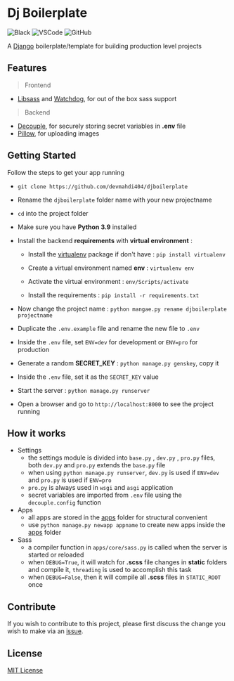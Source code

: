 # Dj Boilerplate

![Black](https://img.shields.io/badge/code%20style-black-000000.svg)
![VSCode](https://img.shields.io/static/v1?logo=visual-studio-code&label=&message=vscode&color=0066b8)
![GitHub](https://img.shields.io/github/license/devmahdi404/code-django)

A [Django](https://www.djangoproject.com/) boilerplate/template for building production level projects

## Features

> Frontend

-   [Libsass](https://pypi.org/project/libsass/) and [Watchdog](https://pypi.org/project/watchdog/), for out of the box sass support

> Backend

-   [Decouple](https://pypi.org/project/python-decouple/), for securely storing secret variables in **.env** file
-   [Pillow](https://pypi.org/project/Pillow/), for uploading images

## Getting Started

Follow the steps to get your app running

-   `git clone https://github.com/devmahdi404/djboilerplate`

-   Rename the `djboilerplate` folder name with your new projectname

-   `cd` into the project folder

-   Make sure you have **Python 3.9** installed

-   Install the backend **requirements** with **virtual environment** :

    -   Install the [virtualenv](https://pypi.org/project/virtualenv/) package if don't have : `pip install virtualenv`

    -   Create a virtual environment named **env** : `virtualenv env`

    -   Activate the virtual environment : `env/Scripts/activate`

    -   Install the requirements : `pip install -r requirements.txt`

-   Now change the project name : `python mangae.py rename djboilerplate projectname`

-   Duplicate the `.env.example` file and rename the new file to `.env`

-   Inside the `.env` file, set `ENV=dev` for development or `ENV=pro` for production

-   Generate a random **SECRET_KEY** : `python manage.py genskey`, copy it

-   Inside the `.env` file, set it as the `SECRET_KEY` value

-   Start the server : `python manage.py runserver`

-   Open a browser and go to `http://localhost:8000` to see the project running

## How it works

-   Settings
    -   the settings module is divided into `base.py` , `dev.py` , `pro.py` files, both `dev.py` and `pro.py` extends the `base.py` file
    -   when using `python manage.py runserver`, `dev.py` is used if `ENV=dev` and `pro.py` is used if `ENV=pro`
    -   `pro.py` is always used in `wsgi` and `asgi` application
    -   secret variables are imported from `.env` file using the `decouple.config` function
-   Apps
    -   all apps are stored in the [apps](apps) folder for structural convenient
    -   use `python manage.py newapp appname` to create new apps inside the [apps](apps) folder
-   Sass
    -   a compiler function in `apps/core/sass.py` is called when the server is started or reloaded
    -   when `DEBUG=True`, it will watch for **.scss** file changes in **static** folders and compile it, `threading` is used to accomplish this task
    -   when `DEBUG=False`, then it will compile all **.scss** files in `STATIC_ROOT` once

## Contribute

If you wish to contribute to this project, please first discuss the change you wish to make via an [issue](https://github.com/devmahdi404/djboilerplate/issues).

## License

[MIT License](LICENSE)
